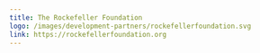 ```yaml
---
title: The Rockefeller Foundation
logo: /images/development-partners/rockefellerfoundation.svg
link: https://rockefellerfoundation.org
---
```

